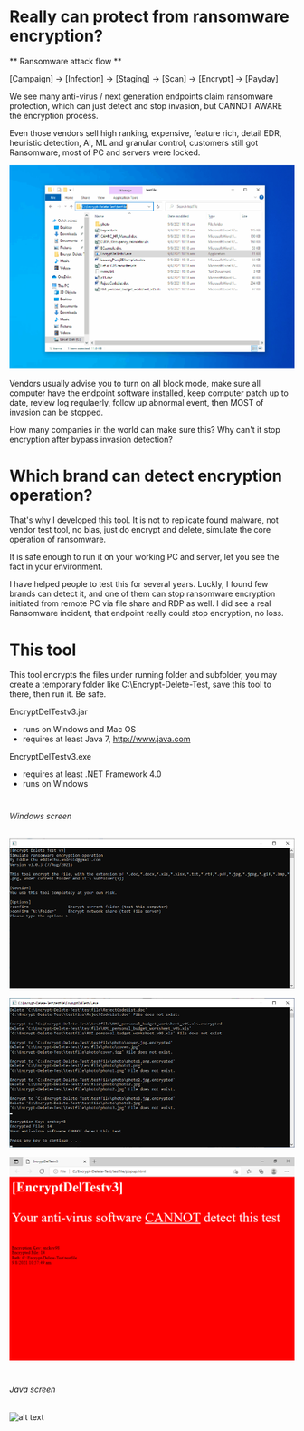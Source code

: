 # Really can protect from ransomware encryption?

** Ransomware attack flow **

[Campaign] -> [Infection] -> [Staging] -> [Scan] -> [Encrypt] -> [Payday]



We see many anti-virus / next generation endpoints claim ransomware protection, which can just detect and stop invasion, but CANNOT AWARE the encryption process.

Even those vendors sell high ranking, expensive, feature rich, detail EDR, heuristic detection, AI, ML and granular control, customers still got Ransomware, most of PC and servers were locked.

![alt text](https://raw.githubusercontent.com/eddiechu/Encrypt-Delete-Test/main/Image/screen1.gif)

Vendors usually advise you to turn on all block mode, make sure all computer have the endpoint software installed, keep computer patch up to date, review log regulaerly, follow up abnormal event, then MOST of invasion can be stopped.

How many companies in the world can make sure this?  Why can't it stop encryption after bypass invasion detection?


# Which brand can detect encryption operation?

That's why I developed this tool.  It is not to replicate found malware, not vendor test tool, no bias, just do encrypt and delete, simulate the core operation of ransomware.

It is safe enough to run it on your working PC and server, let you see the fact in your environment.

I have helped people to test this for several years.  Luckly, I found few brands can detect it, and one of them can stop ransomware encryption initiated from remote PC via file share and RDP as well.  I did see a real Ransomware incident, that endpoint really could stop encryption, no loss.


# This tool

This tool encrypts the files under running folder and subfolder, you may create a temporary folder like C:\Encrypt-Delete-Test\, save this tool to there, then run it.  Be safe.

EncryptDelTestv3.jar
- runs on Windows and Mac OS
- requires at least Java 7, http://www.java.com

EncryptDelTestv3.exe
- requires at least .NET Framework 4.0
- runs on Windows


#

###### Windows screen

![alt text](https://raw.githubusercontent.com/eddiechu/Encrypt-Delete-Test/main/Image/screen8.png)

![alt text](https://raw.githubusercontent.com/eddiechu/Encrypt-Delete-Test/main/Image/screen4.png)

![alt text](https://raw.githubusercontent.com/eddiechu/Encrypt-Delete-Test/main/Image/screen2.png)


#

###### Java screen

![alt text](https://raw.githubusercontent.com/eddiechu/Encrypt-Delete-Test/main/Image/screen6.gif)

